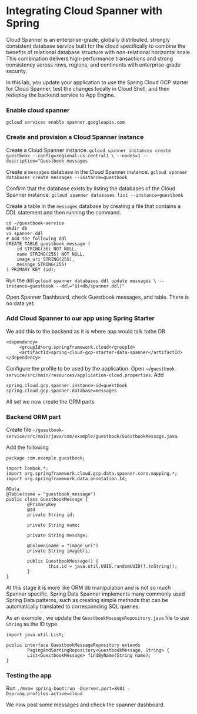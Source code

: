 # Integrating Cloud Spanner with Spring
Cloud Spanner is an enterprise-grade, globally distributed, strongly consistent database service built for the cloud specifically to combine the benefits of relational database structure with non-relational horizontal scale. This combination delivers high-performance transactions and strong consistency across rows, regions, and continents with enterprise-grade security.

In this lab, you update your application to use the Spring Cloud GCP starter for Cloud Spanner, test the changes locally in Cloud Shell, and then redeploy the backend service to App Engine.

### Enable cloud spanner
`gcloud services enable spanner.googleapis.com`

### Create and provision a Cloud Spanner instance
Create a Cloud Spanner instance.
`gcloud spanner instances create guestbook --config=regional-us-central1 \ --nodes=1 --description="Guestbook messages`

Create a `messages` database in the Cloud Spanner instance.
`gcloud spanner databases create messages --instance=guestbook`

Confirm that the database exists by listing the databases of the Cloud Spanner instance.
`gcloud spanner databases list --instance=guestbook`

Create a table in the  `messages`  database by creating a file that contains a DDL statement and then running the command.
```
cd ~/guestbook-service 
mkdir db
vi spanner.ddl
# Add the following ddl
CREATE TABLE guestbook_message (
    id STRING(36) NOT NULL,
    name STRING(255) NOT NULL,
    image_uri STRING(255),
    message STRING(255)
) PRIMARY KEY (id);
``` 
Run the ddl
`gcloud spanner databases ddl update messages \ --instance=guestbook --ddl="$(<db/spanner.ddl)"`

Open Spanner Dashboard, check Guestbook messages,  and table. There is no data yet. 

### Add Cloud Spanner to our app using Spring Starter
We add this to the backend as it is where app would talk tothe DB
```
<dependency>
     <groupId>org.springframework.cloud</groupId>
     <artifactId>spring-cloud-gcp-starter-data-spanner</artifactId>
</dependency>

```
Configure the profile to be used by the application. Open ~/`guestbook-service/src/main/resources/application-cloud.properties`. Add

```
spring.cloud.gcp.spanner.instance-id=guestbook spring.cloud.gcp.spanner.database=messages
```
All set we now create the ORM parts
###  Backend ORM part
Create file `~/guestbook-service/src/main/java/com/example/guestbook/GuestbookMessage.java`.

Add the following 

```
package com.example.guestbook;

import lombok.*;
import org.springframework.cloud.gcp.data.spanner.core.mapping.*;
import org.springframework.data.annotation.Id;

@Data
@Table(name = "guestbook_message")
public class GuestbookMessage {
        @PrimaryKey
        @Id
        private String id;

        private String name;

        private String message;

        @Column(name = "image_uri")
        private String imageUri;

        public GuestbookMessage() {
                this.id = java.util.UUID.randomUUID().toString();
        }
}
```
 At this stage it is more like ORM db manipulation and is not so much Spanner specific.  Spring Data Spanner implements many commonly used Spring Data patterns, such as creating simple methods that can be automatically translated to corresponding SQL queries.

As an example , we update the `GuestbookMessageRepository.java` file to use `String` as the ID type.
```
import java.util.List;

public interface GuestbookMessageRepository extends
        PagingAndSortingRepository<GuestbookMessage, String> {
        List<GuestbookMessage> findByName(String name);
}
```
 
 ### Testing the app
 Run
 `./mvnw spring-boot:run -Dserver.port=8081 -Dspring.profiles.active=cloud`

We now post some messages and check the spanner dashboard. 

<!--stackedit_data:
eyJoaXN0b3J5IjpbMjA1NTE0NTA2XX0=
-->